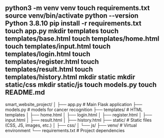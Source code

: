 python3 -m venv venv
touch requirements.txt
source venv/bin/activate
python --version
Python 3.8.10
pip install -r requirements.txt
touch app.py
mkdir templates
touch templates/base.html
touch templates/home.html
touch templates/input.html
touch templates/login.html
touch templates/register.html
touch templates/result.html
touch templates/history.html
mkdir static
mkdir static/css
mkdir static/js
touch models.py
touch README.md
------------------------------------------------------
smart_website_project/
│
├── app.py  # Main Flask application
├── models.py  # models for cancer recognition
├── templates/  # HTML templates
│   ├── home.html
│   ├── login.html
│   ├── register.html
│   ├── input.html
│   ├── result.html
│   ├── history.html
├── static/  # Static files (CSS, JS, images, etc.)
│   ├── css/
│   └── js/
├── venv/  # Virtual environment
└── requirements.txt  # Project dependencies
